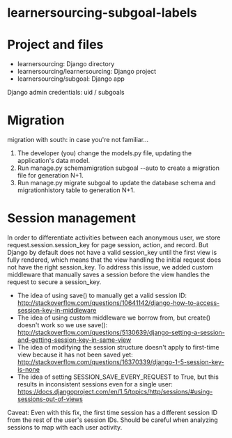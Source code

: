 learnersourcing-subgoal-labels
==============================

# Project and files
- learnersourcing: Django directory
- learnersourcing/learnersourcing: Django project 
- learnersourcing/subgoal: Django app

Django admin credentials: uid / subgoals

# Migration
migration with south: in case you're not familiar...
1. The developer (you) change the models.py file,
   updating the application's data model.
2. Run manage.py schemamigration subgoal --auto to create
   a migration file for generation N+1.
3. Run manage.py migrate subgoal to update the database
   schema and migrationhistory table to generation N+1.

# Session management
In order to differentiate activities between each anonymous user, we store request.session.session_key for page session, action, and record. But Django by default does not have a valid session_key until the first view is fully rendered, which means that the view handling the initial request does not have the right session_key. To address this issue, we added custom middleware that manually saves a session before the view handles the request to secure a session_key.

- The idea of using save() to manually get a valid session ID: http://stackoverflow.com/questions/10641142/django-how-to-access-session-key-in-middleware
- The idea of using custom middleware we borrow from, but create() doesn't work so we use save(): http://stackoverflow.com/questions/5130639/django-setting-a-session-and-getting-session-key-in-same-view
- The idea of modifying the session structure doesn't apply to first-time view because it has not been saved yet: http://stackoverflow.com/questions/16370339/django-1-5-session-key-is-none
- The idea of setting SESSION_SAVE_EVERY_REQUEST to True, but this results in inconsistent sessions even for a single user: https://docs.djangoproject.com/en/1.5/topics/http/sessions/#using-sessions-out-of-views

Caveat: Even with this fix, the first time session has a different session ID from the rest of the user's session IDs. Should be careful when analyzing sessions to map with each user activity.

